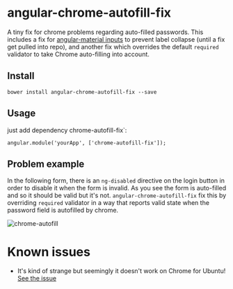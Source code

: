 # angular-chrome-autofill-fix
A tiny fix for chrome problems regarding auto-filled passwords.
This includes a fix for [angular-material inputs](https://material.angularjs.org/latest/demo/input) to prevent label collapse 
(until a fix get pulled into repo), and another fix which overrides the default `required` validator to take Chrome auto-filling into account.

## Install
```
bower install angular-chrome-autofill-fix --save
```
## Usage
just add dependency chrome-autofill-fix`:
```
angular.module('yourApp', ['chrome-autofill-fix']);
```

## Problem example
In the following form, there is an `ng-disabled` directive on the login button in order to disable it when the form is invalid. As you see the form is auto-filled and so it should be valid but it's not. `angular-chrome-autofill-fix` fix this by overriding `required` validator in a way that reports valid state when the password field is autofilled by chrome.


![chrome-autofill](https://cloud.githubusercontent.com/assets/3150694/15499432/77a0241a-21b9-11e6-86c1-961d2626028f.PNG)

# Known issues
- It's kind of strange but seemingly it doesn't work on Chrome for Ubuntu! [See the issue](https://github.com/alirezamirian/angular-chrome-autofill-fix/issues/3) 
